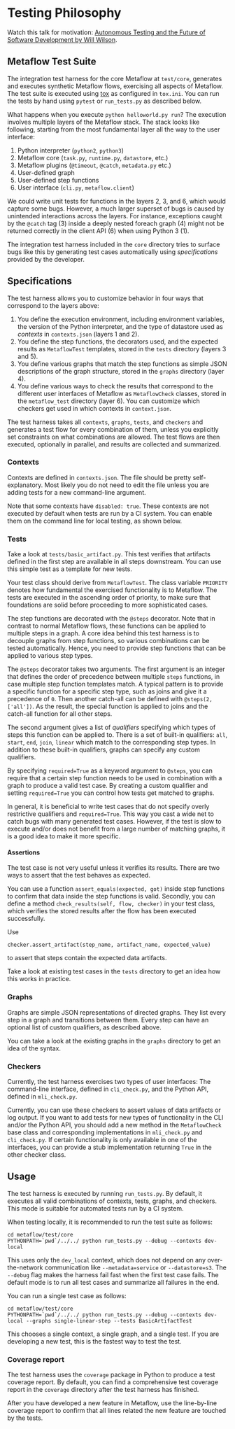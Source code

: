# Testing Philosophy

Watch this talk for motivation: [Autonomous Testing and the Future of Software
Development by Will Wilson](https://www.youtube.com/watch?v=fFSPwJFXVlw).

## Metaflow Test Suite

The integration test harness for the core Metaflow at `test/core`, generates and
executes synthetic Metaflow flows, exercising all aspects of Metaflow. The test suite is
executed using [tox](http://tox.readthedocs.io) as configured in `tox.ini`. You can run
the tests by hand using `pytest` or `run_tests.py` as described below.

What happens when you execute `python helloworld.py run`? The execution involves
multiple layers of the Metaflow stack. The stack looks like following, starting from the
most fundamental layer all the way to the user interface:

1. Python interpreter \(`python2`, `python3`\)
2. Metaflow core \(`task.py`, `runtime.py`, `datastore`, etc.\)
3. Metaflow plugins \(`@timeout`, `@catch`, `metadata.py` etc.\)
4. User-defined graph
5. User-defined step functions
6. User interface \(`cli.py`, `metaflow.client`\)

We could write unit tests for functions in the layers 2, 3, and 6, which would capture
some bugs. However, a much larger superset of bugs is caused by unintended interactions
across the layers. For instance, exceptions caught by the `@catch` tag \(3\) inside a
deeply nested foreach graph \(4\) might not be returned correctly in the client API
\(6\) when using Python 3 \(1\).

The integration test harness included in the `core` directory tries to surface bugs like
this by generating test cases automatically using _specifications_ provided by the
developer.

## Specifications

The test harness allows you to customize behavior in four ways that correspond to the
layers above:

1. You define the execution environment, including environment variables, the version of
   the Python interpreter, and the type of datastore used as _contexts_ in
   `contexts.json` \(layers 1 and 2\).
2. You define the step functions, the decorators used, and the expected results as
   `MetaflowTest` templates, stored in the `tests` directory \(layers 3 and 5\).
3. You define various graphs that match the step functions as simple JSON descriptions
   of the graph structure, stored in the `graphs` directory \(layer 4\).
4. You define various ways to check the results that correspond to the different user
   interfaces of Metaflow as `MetaflowCheck` classes, stored in the `metaflow_test`
   directory \(layer 6\). You can customize which checkers get used in which contexts in
   `context.json`.

The test harness takes all `contexts`, `graphs`, `tests`, and `checkers` and generates a
test flow for every combination of them, unless you explicitly set constraints on what
combinations are allowed. The test flows are then executed, optionally in parallel, and
results are collected and summarized.

### **Contexts**

Contexts are defined in `contexts.json`. The file should be pretty self-explanatory.
Most likely you do not need to edit the file unless you are adding tests for a new
command-line argument.

Note that some contexts have `disabled: true`. These contexts are not executed by
default when tests are run by a CI system. You can enable them on the command line for
local testing, as shown below.

### **Tests**

Take a look at `tests/basic_artifact.py`. This test verifies that artifacts defined in
the first step are available in all steps downstream. You can use this simple test as a
template for new tests.

Your test class should derive from `MetaflowTest`. The class variable `PRIORITY` denotes
how fundamental the exercised functionality is to Metaflow. The tests are executed in
the ascending order of priority, to make sure that foundations are solid before
proceeding to more sophisticated cases.

The step functions are decorated with the `@steps` decorator. Note that in contrast to
normal Metaflow flows, these functions can be applied to multiple steps in a graph. A
core idea behind this test harness is to decouple graphs from step functions, so various
combinations can be tested automatically. Hence, you need to provide step functions that
can be applied to various step types.

The `@steps` decorator takes two arguments. The first argument is an integer that
defines the order of precedence between multiple `steps` functions, in case multiple
step function templates match. A typical pattern is to provide a specific function for a
specific step type, such as joins and give it a precedence of `0`. Then another
catch-all can be defined with `@steps(2, ['all'])`. As the result, the special function
is applied to joins and the catch-all function for all other steps.

The second argument gives a list of _qualifiers_ specifying which types of steps this
function can be applied to. There is a set of built-in qualifiers: `all`, `start`,
`end`, `join`, `linear` which match to the corresponding step types. In addition to
these built-in qualifiers, graphs can specify any custom qualifiers.

By specifying `required=True` as a keyword argument to `@steps`, you can require that a
certain step function needs to be used in combination with a graph to produce a valid
test case. By creating a custom qualifier and setting `required=True` you can control
how tests get matched to graphs.

In general, it is beneficial to write test cases that do not specify overly restrictive
qualifiers and `required=True`. This way you cast a wide net to catch bugs with many
generated test cases. However, if the test is slow to execute and/or does not benefit
from a large number of matching graphs, it is a good idea to make it more specific.

#### **Assertions**

The test case is not very useful unless it verifies its results. There are two ways to
assert that the test behaves as expected.

You can use a function `assert_equals(expected, got)` inside step functions to confirm
that data inside the step functions is valid. Secondly, you can define a method
`check_results(self, flow, checker)` in your test class, which verifies the stored
results after the flow has been executed successfully.

Use

```text
checker.assert_artifact(step_name, artifact_name, expected_value)
```

to assert that steps contain the expected data artifacts.

Take a look at existing test cases in the `tests` directory to get an idea how this
works in practice.

### **Graphs**

Graphs are simple JSON representations of directed graphs. They list every step in a
graph and transitions between them. Every step can have an optional list of custom
qualifiers, as described above.

You can take a look at the existing graphs in the `graphs` directory to get an idea of
the syntax.

### **Checkers**

Currently, the test harness exercises two types of user interfaces: The command-line
interface, defined in `cli_check.py`, and the Python API, defined in `mli_check.py`.

Currently, you can use these checkers to assert values of data artifacts or log output.
If you want to add tests for new types of functionality in the CLI and/or the Python
API, you should add a new method in the `MetaflowCheck` base class and corresponding
implementations in `mli_check.py` and `cli_check.py`. If certain functionality is only
available in one of the interfaces, you can provide a stub implementation returning
`True` in the other checker class.

## Usage

The test harness is executed by running `run_tests.py`. By default, it executes all
valid combinations of contexts, tests, graphs, and checkers. This mode is suitable for
automated tests run by a CI system.

When testing locally, it is recommended to run the test suite as follows:

```text
cd metaflow/test/core
PYTHONPATH=`pwd`/../../ python run_tests.py --debug --contexts dev-local
```

This uses only the `dev_local` context, which does not depend on any over-the-network
communication like `--metadata=service` or `--datastore=s3`. The `--debug` flag makes
the harness fail fast when the first test case fails. The default mode is to run all
test cases and summarize all failures in the end.

You can run a single test case as follows:

```text
cd metaflow/test/core
PYTHONPATH=`pwd`/../../ python run_tests.py --debug --contexts dev-local --graphs single-linear-step --tests BasicArtifactTest
```

This chooses a single context, a single graph, and a single test. If you are developing
a new test, this is the fastest way to test the test.

### Coverage report

The test harness uses the `coverage` package in Python to produce a test coverage
report. By default, you can find a comprehensive test coverage report in the `coverage`
directory after the test harness has finished.

After you have developed a new feature in Metaflow, use the line-by-line coverage report
to confirm that all lines related the new feature are touched by the tests.
